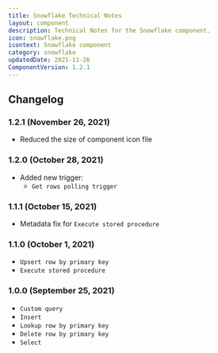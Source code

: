 ```yaml
---
title: Snowflake Technical Notes
layout: component
description: Technical Notes for the Snowflake component.
icon: snowflake.png
icontext: Snowflake component
category: snowflake
updatedDate: 2021-11-26
ComponentVersion: 1.2.1
---
```


## Changelog

### 1.2.1 (November 26, 2021)

* Reduced the size of component icon file

### 1.2.0 (October 28, 2021)

* Added new trigger:
    - `Get rows polling trigger`

### 1.1.1 (October 15, 2021)

* Metadata fix for `Execute stored procedure`

### 1.1.0 (October 1, 2021)

- `Upsert row by primary key`
- `Execute stored procedure`

### 1.0.0 (September 25, 2021)

- `Custom query`
- `Insert`
- `Lookup row by primary key`
- `Delete row by primary key`
- `Select`
